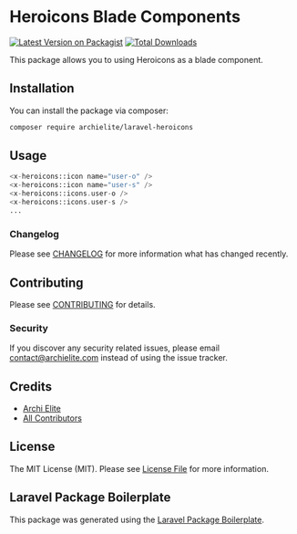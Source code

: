 # Heroicons Blade Components

[![Latest Version on Packagist](https://img.shields.io/packagist/v/archielite/laravel-heroicons.svg?style=flat-square)](https://packagist.org/packages/archielite/laravel-heroicons)
[![Total Downloads](https://img.shields.io/packagist/dt/archielite/laravel-heroicons.svg?style=flat-square)](https://packagist.org/packages/archielite/laravel-heroicons)

This package allows you to using Heroicons as a blade component.

## Installation

You can install the package via composer:

```bash
composer require archielite/laravel-heroicons
```

## Usage

```php
<x-heroicons::icon name="user-o" />
<x-heroicons::icon name="user-s" />
<x-heroicons::icons.user-o />
<x-heroicons::icons.user-s />
...
```

### Changelog

Please see [CHANGELOG](CHANGELOG.md) for more information what has changed recently.

## Contributing

Please see [CONTRIBUTING](CONTRIBUTING.md) for details.

### Security

If you discover any security related issues, please email contact@archielite.com instead of using the issue tracker.

## Credits

-   [Archi Elite](https://github.com/archielite)
-   [All Contributors](../../contributors)

## License

The MIT License (MIT). Please see [License File](LICENSE.md) for more information.

## Laravel Package Boilerplate

This package was generated using the [Laravel Package Boilerplate](https://laravelpackageboilerplate.com).
